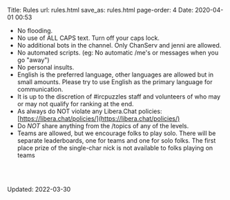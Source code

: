Title: Rules
url: rules.html
save_as: rules.html
page-order: 4
Date: 2020-04-01 00:53

 * No flooding.
 * No use of ALL CAPS text. Turn off your caps lock.
 * No additional bots in the channel. Only ChanServ and jenni are allowed.
 * No automated scripts. (eg: No automatic /me's or messages when you go "away")
 * No personal insults.
 * English is the preferred language, other languages are allowed but in small amounts. Please try to use English as the primary language for communication.
 * It is up to the discretion of #ircpuzzles staff and volunteers of who may or may not qualify for ranking at the end.
 * As always do NOT violate any Libera.Chat policies: [https://libera.chat/policies/](https://libera.chat/policies/)
 * Do _*NOT*_ share anything from the /topics of any of the levels.
 * Teams are allowed, but we encourage folks to play solo. There will be separate leaderboards, one for teams and one for solo folks. The first place prize of the single-char nick is not available to folks playing on teams

<br /><br />

Updated: 2022-03-30
